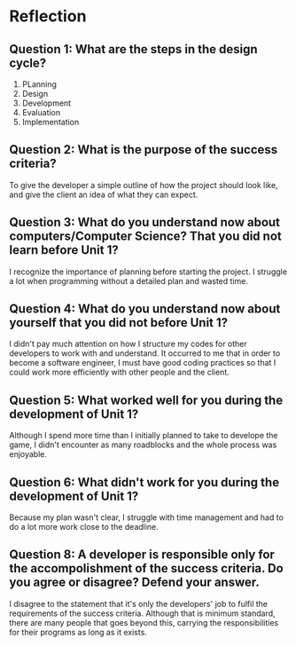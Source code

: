 # Reflection

## Question 1: What are the steps in the design cycle?
1. PLanning
2. Design
3. Development
4. Evaluation
5. Implementation

## Question 2: What is the purpose of the success criteria?
To give the developer a simple outline of how the project should look like, and give the client an idea of what they can expect.

## Question 3: What do you understand now about computers/Computer Science? That you did not learn before Unit 1?
I recognize the importance of planning before starting the project. I struggle a lot when programming without a detailed plan and wasted time.

## Question 4: What do you understand now about yourself that you did not before Unit 1?
I didn't pay much attention on how I structure my codes for other developers to work with and understand. It occurred to me that in order to become a software engineer, I must have good coding practices so that I could work more efficiently with other people and the client.

## Question 5: What worked well for you during the development of Unit 1?
Although I spend more time than I initially planned to take to develope the game, I didn't encounter as many roadblocks and the whole process was enjoyable.

## Question 6: What didn't work for you during the development of Unit 1?
Because my plan wasn't clear, I struggle with time management and had to do a lot more work close to the deadline.

## Question 8: A developer is responsible only for the accompolishment of the success criteria. Do you agree or disagree? Defend your answer.
I disagree to the statement that it's only the developers' job to fulfil the requirements of the success criteria. Although that is minimum standard, there are many people that goes beyond this, carrying the responsibilities for their programs as long as it exists.
